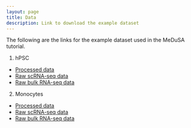 ```yaml
---
layout: page
title: Data
description: Link to download the example dataset
---
```

The following are the links for the example dataset used in the MeDuSA tutorial. 

1. hPSC
  * [Processed data](https://yanglab.westlake.edu.cn/data/MeDuSA_data/hPSC.tar.gz)
  * [Raw scRNA-seq data](https://ftp.ncbi.nlm.nih.gov/geo/series/GSE75nnn/GSE75748/suppl/GSE75748_sc_cell_type_ec.csv.gz)
  * [Raw bulk RNA-seq data](https://ftp.ncbi.nlm.nih.gov/geo/series/GSE75nnn/GSE75748/suppl/GSE75748_bulk_cell_type_ec.csv.gz)
  
2. Monocytes
  * [Processed data](https://yanglab.westlake.edu.cn/data/MeDuSA_data/Monocytes.tar.gz)
  * [Raw scRNA-seq data](https://ftp.ncbi.nlm.nih.gov/geo/series/GSE120nnn/GSE120221/suppl/GSE120221_RAW.tar)
  * [Raw bulk RNA-seq data](https://ftp.ncbi.nlm.nih.gov/geo/series/GSE120nnn/GSE120444/suppl/GSE120444_RNASeqCounts.txt.gz)
